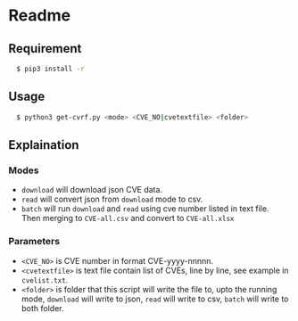 # Readme

## Requirement

```bash
  $ pip3 install -r 
```

## Usage

```bash
  $ python3 get-cvrf.py <mode> <CVE_NO|cvetextfile> <folder>
```

## Explaination

### Modes

- `download` will download json CVE data.
- `read` will convert json from `download` mode to csv.
- `batch` will run `download` and `read` using cve number listed in text file. Then merging to `CVE-all.csv` and convert to `CVE-all.xlsx`

### Parameters

- `<CVE_NO>` is CVE number in format CVE-yyyy-nnnnn.
- `<cvetextfile>` is text file contain list of CVEs, line by line, see example in `cvelist.txt`.
- `<folder>` is folder that this script will write the file to, upto the running mode, `download` will write to json, `read` will write to csv, `batch` will write to both folder.
